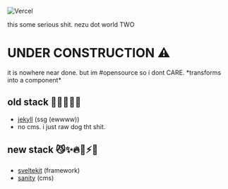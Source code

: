![Vercel](https://vercelbadge.vercel.app/api/ncb-0/nezu-insanity)

this some serious shit. nezu dot world TWO

# UNDER CONSTRUCTION :warning:

it is nowhere near done. but im #opensource so i dont CARE. \*transforms into a component\*

## old stack :nauseated_face::vomiting_face::cold_face::cry::snail:
- [jekyll](https://jekyllrb.com) (ssg (ewwww))
- no cms. i just raw dog tht shit.

## new stack :smirk_cat::sparkles::fire::rabbit2::zap::dash:
- [sveltekit](https://kit.svelte.dev) (framework)
- [sanity](https://sanity.io) (cms)
